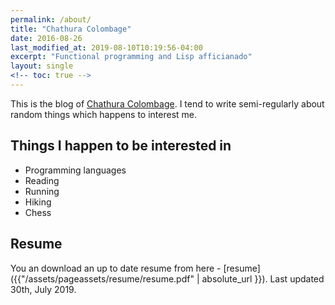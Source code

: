 ```yaml
---
permalink: /about/
title: "Chathura Colombage"
date: 2016-08-26
last_modified_at: 2019-08-10T10:19:56-04:00
excerpt: "Functional programming and Lisp afficianado"
layout: single
<!-- toc: true -->
---
```


This is the blog of [Chathura Colombage](https://linkedin.com/in/dewaka). I tend
to write semi-regularly about random things which happens to interest me.

## Things I happen to be interested in

- Programming languages
- Reading
- Running
- Hiking
- Chess

## Resume

You an download an up to date resume from here - [resume]({{"/assets/pageassets/resume/resume.pdf" | absolute_url }}). 
Last updated 30th, July 2019.

